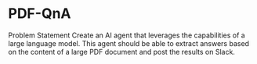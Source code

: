 # PDF-QnA
Problem Statement Create an AI agent that leverages the capabilities of a large language model. This agent should be able to extract answers based on the content of a large PDF document and post the results on Slack. 
